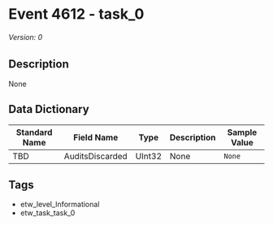 # Event 4612 - task_0
###### Version: 0

## Description
None

## Data Dictionary
|Standard Name|Field Name|Type|Description|Sample Value|
|---|---|---|---|---|
|TBD|AuditsDiscarded|UInt32|None|`None`|

## Tags
* etw_level_Informational
* etw_task_task_0